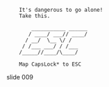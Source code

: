         It's dangerous to go alone!
        Take this.

            ___________ ______
           / ____/ ___// ____/
          / __/  \__ \/ /
         / /___ ___/ / /___
        /_____//____/\____/

        Map CapsLock* to ESC

















































































slide 009
